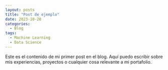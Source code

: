 ```yaml
---
layout: posts
title: "Post de ejemplo"
date: 2023-10-28
categories:
  - Blog
tags:
  - Machine Learning
  - Data Science
---
```


Este es el contenido de mi primer post en el blog. Aquí puedo escribir sobre mis experiencias, proyectos o cualquier cosa relevante a mi portafolio.